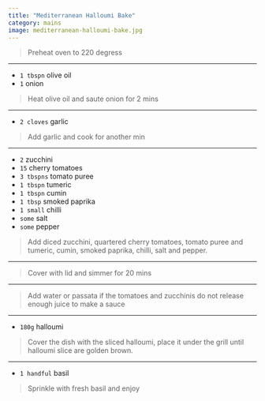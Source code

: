 ```yaml
---
title: "Mediterranean Halloumi Bake"
category: mains
image: mediterranean-halloumi-bake.jpg
---
```



> Preheat oven to 220 degress

---

* `1 tbspn` olive oil
* `1` onion

> Heat olive oil and saute  onion for 2 mins

---

* `2 cloves` garlic

> Add garlic and cook for another min

---

* `2` zucchini
* `15` cherry tomatoes
* `3 tbspns` tomato puree
* `1 tbspn` tumeric
* `1 tbspn` cumin
* `1 tbsp` smoked paprika
* `1 small` chilli
* `some` salt
* `some` pepper

> Add diced zucchini, quartered cherry tomatoes, tomato puree and tumeric, cumin, smoked paprika, chilli, salt and pepper.

---

> Cover with lid and simmer for 20 mins

---

> Add water or passata if the tomatoes and zucchinis do not release enough juice to make a sauce

---

* `180g` halloumi

> Cover the dish with the sliced halloumi, place it under the grill until halloumi slice are golden brown.

---

* `1 handful` basil

> Sprinkle with fresh basil and enjoy


